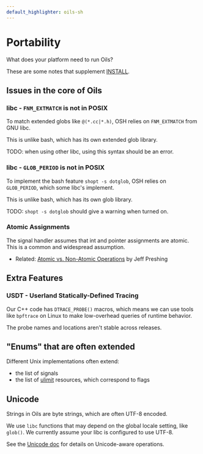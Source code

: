 ```yaml
---
default_highlighter: oils-sh
---
```


Portability
===========

What does your platform need to run Oils?

These are some notes that supplement [INSTALL](INSTALL.html).

<div id="toc">
</div>

## Issues in the core of Oils

### libc - `FNM_EXTMATCH` is not in POSIX

To match extended globs like `@(*.cc|*.h)`, OSH relies on `FNM_EXTMATCH` from
GNU libc.

This is unlike bash, which has its own extended glob library.

TODO: when using other libc, using this syntax should be an error.

### libc - `GLOB_PERIOD` is not in POSIX

To implement the bash feature `shopt -s dotglob`, OSH relies on `GLOB_PERIOD`,
which some libc's implement.

This is unlike bash, which has its own glob library.

TODO: `shopt -s dotglob` should give a warning when turned on.

### Atomic Assignments

The signal handler assumes that int and pointer assignments are atomic.  This
is a common and widespread assumption.

- Related: [Atomic vs. Non-Atomic
  Operations](https://preshing.com/20130618/atomic-vs-non-atomic-operations/)
  by Jeff Preshing

<!--
As of 2024, the GC object layout doesn't depend on endian-ness.

Tagged pointers may change this.  A value may be either a pointer, which
implies its least significant bits are zero, or an immediate value.

We will have some #ifdef for it.
-->

## Extra Features

### USDT - Userland Statically-Defined Tracing

Our C++ code has `DTRACE_PROBE()` macros, which means we can use tools like
`bpftrace` on Linux to make low-overhead queries of runtime behavior.

The probe names and locations aren't stable across releases.

## "Enums" that are often extended

Different Unix implementations often extend:

- the list of signals 
- the list of [ulimit][] resources, which correspond to flags

[ulimit]: ref/chap-builtin-cmd.html#ulimit

## Unicode

Strings in Oils are byte strings, which are often UTF-8 encoded.

We use `libc` functions that may depend on the global locale setting, like
`glob()`.  We currently assume your libc is configured to use UTF-8.

See the [Unicode doc][] for details on Unicode-aware operations.

[Unicode doc]: unicode.html

<!--

TODO: ./configure could detect some of these
-->
